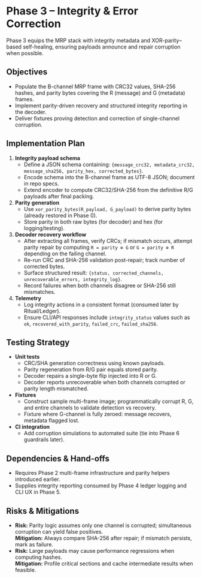 # Phase 3 – Integrity & Error Correction

Phase 3 equips the MRP stack with integrity metadata and XOR-parity–based self-healing, ensuring payloads announce and repair corruption when possible.

## Objectives
- Populate the B-channel MRP frame with CRC32 values, SHA-256 hashes, and parity bytes covering the R (message) and G (metadata) frames.
- Implement parity-driven recovery and structured integrity reporting in the decoder.
- Deliver fixtures proving detection and correction of single-channel corruption.

## Implementation Plan
1. **Integrity payload schema**
   - Define a JSON schema containing: `{message_crc32, metadata_crc32, message_sha256, parity_hex, corrected_bytes}`.
   - Encode schema into the B-channel frame as UTF-8 JSON; document in repo specs.
   - Extend encoder to compute CRC32/SHA-256 from the definitive R/G payloads after final packing.
2. **Parity generation**
   - Use `xor_parity_bytes(R_payload, G_payload)` to derive parity bytes (already restored in Phase 0).
   - Store parity in both raw bytes (for decoder) and hex (for logging/testing).
3. **Decoder recovery workflow**
   - After extracting all frames, verify CRCs; if mismatch occurs, attempt parity repair by computing `R = parity ⊕ G` or `G = parity ⊕ R` depending on the failing channel.
   - Re-run CRC and SHA-256 validation post-repair; track number of corrected bytes.
   - Surface structured result: `{status, corrected_channels, unrecoverable_errors, integrity_log}`.
   - Record failures when both channels disagree or SHA-256 still mismatches.
4. **Telemetry**
   - Log integrity actions in a consistent format (consumed later by Ritual/Ledger).
   - Ensure CLI/API responses include `integrity_status` values such as `ok`, `recovered_with_parity`, `failed_crc`, `failed_sha256`.

## Testing Strategy
- **Unit tests**
  - CRC/SHA generation correctness using known payloads.
  - Parity regeneration from R/G pair equals stored parity.
  - Decoder repairs a single-byte flip injected into R or G.
  - Decoder reports unrecoverable when both channels corrupted or parity length mismatched.
- **Fixtures**
  - Construct sample multi-frame image; programmatically corrupt R, G, and entire channels to validate detection vs recovery.
  - Fixture where G-channel is fully zeroed: message recovers, metadata flagged lost.
- **CI integration**
  - Add corruption simulations to automated suite (tie into Phase 6 guardrails later).

## Dependencies & Hand-offs
- Requires Phase 2 multi-frame infrastructure and parity helpers introduced earlier.
- Supplies integrity reporting consumed by Phase 4 ledger logging and CLI UX in Phase 5.

## Risks & Mitigations
- **Risk:** Parity logic assumes only one channel is corrupted; simultaneous corruption can yield false positives.  
  **Mitigation:** Always compare SHA-256 after repair; if mismatch persists, mark as failure.
- **Risk:** Large payloads may cause performance regressions when computing hashes.  
  **Mitigation:** Profile critical sections and cache intermediate results when feasible.

